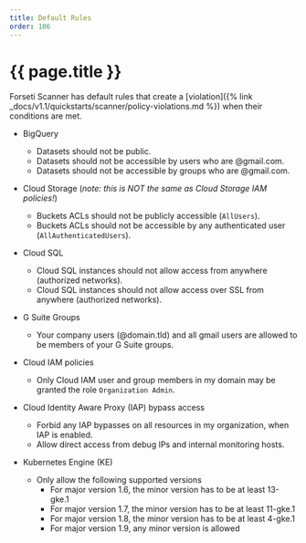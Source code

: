 ```yaml
---
title: Default Rules
order: 106
---
```


# {{ page.title }}

Forseti Scanner has default rules that create a [violation]({% link _docs/v1.1/quickstarts/scanner/policy-violations.md %}) when their conditions are met.

* BigQuery
  * Datasets should not be public.
  * Datasets should not be accessible by users who are @gmail.com.
  * Datasets should not be accessible by groups who are @gmail.com.

* Cloud Storage (_note: this is NOT the same as Cloud Storage IAM policies!_)
  * Buckets ACLs should not be publicly accessible (`AllUsers`).
  * Buckets ACLs should not be accessible by any authenticated user (`AllAuthenticatedUsers`).

* Cloud SQL
  * Cloud SQL instances should not allow access from anywhere (authorized networks).
  * Cloud SQL instances should not allow access over SSL from anywhere (authorized networks).

* G Suite Groups
  * Your company users (@domain.tld) and all gmail users are allowed to be members of your G Suite groups.

* Cloud IAM policies
  * Only Cloud IAM user and group members in my domain may be granted the role `Organization Admin`.

* Cloud Identity Aware Proxy (IAP) bypass access
  * Forbid any IAP bypasses on all resources in my organization, when IAP is enabled.
  * Allow direct access from debug IPs and internal monitoring hosts.

* Kubernetes Engine (KE)
  * Only allow the following supported versions
    * For major version 1.6, the minor version has to be at least 13-gke.1
    * For major version 1.7, the minor version has to be at least 11-gke.1
    * For major version 1.8, the minor version has to be at least 4-gke.1
    * For major version 1.9, any minor version is allowed
